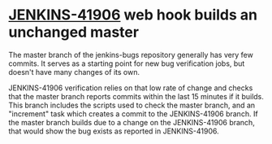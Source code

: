 # [JENKINS-41906](https://issues.jenkins-ci.org/browse/JENKINS-41906) web hook builds an unchanged master

The master branch of the jenkins-bugs repository generally has very few
commits.  It serves as a starting point for new bug verification jobs,
but doesn't have many changes of its own.

JENKINS-41906 verification relies on that low rate of change and checks
that the master branch reports commits within the last 15 minutes
if it builds.  This branch includes the scripts used to check the
master branch, and an "increment" task which creates a commit to the
JENKINS-41906 branch.  If the master branch builds due to a change on
the JENKINS-41906 branch, that would show the bug exists as reported
in JENKINS-41906.
